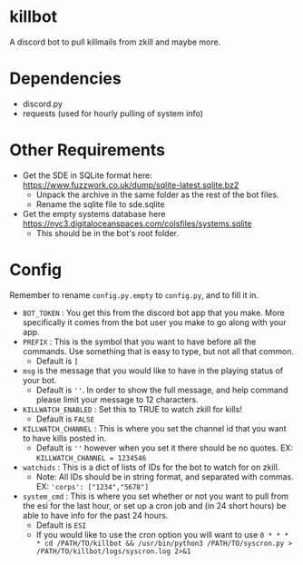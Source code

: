 # killbot

A discord bot to pull killmails from zkill and maybe more.

# Dependencies
 * discord.py
 * requests (used for hourly pulling of system info)

 # Other Requirements
 * Get the SDE in SQLite format here: https://www.fuzzwork.co.uk/dump/sqlite-latest.sqlite.bz2
    * Unpack the archive in the same folder as the rest of the bot files.
    * Rename the sqlite file to sde.sqlite
  * Get the empty systems database here https://nyc3.digitaloceanspaces.com/colsfiles/systems.sqlite
    * This should be in the bot's root folder.

# Config
Remember to rename `config.py.empty` to `config.py`, and to fill it in.

* `BOT_TOKEN` : You get this from the discord bot app that you make. More specifically it comes from the bot user you make to go along with your app.
* `PREFIX` : This is the symbol that you want to have before all the commands. Use something that is easy to type, but not all that common.
  * Default is `]`
* `msg` is the message that you would like to have in the playing status of your bot.
  * Default is `''`. In order to show the full message, and help command please limit your message to 12 characters.
* `KILLWATCH_ENABLED` : Set this to TRUE to watch zkill for kills!
  * Default is `FALSE`
* `KILLWATCH_CHANNEL` : This is where you set the channel id that you want to have kills posted in.
  * Default is `''` however when you set it there should be no quotes. EX: `KILLWATCH_CHANNEL = 1234546`
* `watchids` : This is a dict of lists of IDs for the bot to watch for on zkill.
  * Note: All IDs should be in string format, and separated with commas. EX: `'corps': ["1234","5678"]`
* `system_cmd` : This is where you set whether or not you want to pull from the esi for the last hour, or set up a cron job and (in 24 short hours) be able to have info for the past 24 hours.
    * Default is `ESI`
    * If you would like to use the cron option you will want to use `0 * * * * cd /PATH/TO/killbot && /usr/bin/python3 /PATH/TO/syscron.py > /PATH/TO/killbot/logs/syscron.log 2>&1`
